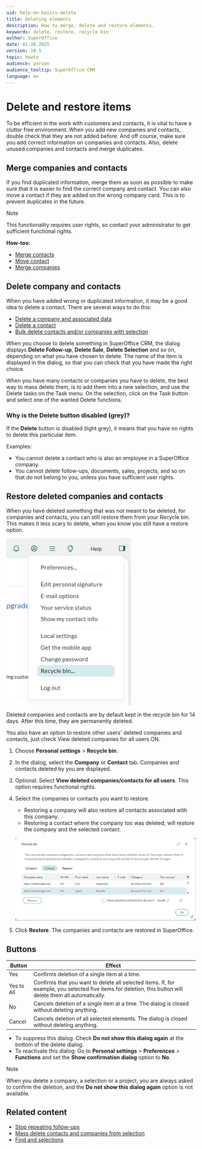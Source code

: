 ```yaml
---
uid: help-en-basics-delete
title: Deleting elements
description: How to merge, delete and restore elements.
keywords: delete, restore, recycle bin
author: SuperOffice
date: 01.20.2025
version: 10.5
topic: howto
audience: person
audience_tooltip: SuperOffice CRM
language: en
---
```


# Delete and restore items

To be efficient in the work with customers and contacts, it is vital to have a clutter free environment. When you add new companies and contacts, double check that they are not added before. And off course, make sure you add correct information on companies and contacts. Also, delete unused companies and contacts and merge duplicates.

## Merge companies and contacts

If you find duplicated information, merge them as soon as possible to make sure that it is easier to find the correct company and contact. You can also move a contact if they are added on the wrong company card. This is to prevent duplicates in the future.

> [!NOTE]
> This functionality requires user rights, so contact your administrator to get sufficient functional rights.

**How-tos:**

* [Merge contacts][4]
* [Move contact][5]
* [Merge companies][1]

## Delete company and contacts

When you have added wrong or duplicated information, it may be a good idea to delete a contact. There are several ways to do this:

* [Delete a company and associated data][2]
* [Delete a contact][3]
* [Bulk delete contacts and/or companies with selection][6]

When you choose to delete something in SuperOffice CRM, the dialog displays **Delete Follow-up**, **Delete Sale**, **Delete Selection** and so on, depending on what you have chosen to delete. The name of the item is displayed in the dialog, so that you can check that you have made the right choice.

When you have many contacts or companies you have to delete, the best way to mass delete them, is to add them into a new selection, and use the Delete tasks on the Task menu. On the selection, click on the Task button and select one of the wanted Delete functions.

### Why is the Delete button disabled (grey)?

If the **Delete** button is disabled (light grey), it means that you have no rights to delete this particular item.

Examples:

* You cannot delete a contact who is also an employee in a SuperOffice company.
* You cannot delete follow-ups, documents, sales, projects, and so on that do not belong to you, unless you have sufficient user rights.

## <a id="restore"></a>Restore deleted companies and contacts

When you have deleted something that was not meant to be deleted, for companies and contacts, you can still restore them from your Recycle bin. This makes it less scary to delete, when you know you still have a restore option.

![You can restore deleted items from the Recycle bin in your Personal settings menu -screenshot][img3]

Deleted companies and contacts are by default kept in the recycle bin for 14 days. After this time, they are permanently deleted.

You also have an option to restore other users' deleted companies and contacts, just check View deleted companies for all users ON.

1. Choose <i class="ph ph-user-circle" aria-hidden="true"></i> **Personal settings** > **Recycle bin**.

2. In the dialog, select the **Company** or **Contact** tab. Companies and contacts deleted by you are displayed.

3. Optional: Select **View deleted companies/contacts for all users**. This option requires functional rights.

4. Select the companies or contacts you want to restore.
    * Restoring a company will also restore all contacts associated with this company.
    * Restoring a contact where the company too was deleted, will restore the company and the selected contact.

    ![Restoring companies and contacts from the Recycle bin -screenshot][img2]

5. Click **Restore**. The companies and contacts are restored in SuperOffice.

## Buttons

| Button | Effect |
|---|---|
| Yes | Confirms deletion of a single item at a time. |
| Yes to All | Confirms that you want to delete all selected items. If, for example, you selected five items for deletion, this button will delete them all automatically. |
| No | Cancels deletion of a single item at a time. The dialog is closed without deleting anything. |
| Cancel | Cancels deletion of all selected elements. The dialog is closed without deleting anything. |

* To suppress this dialog: Check **Do not show this dialog again** at the bottom of the delete dialog.
* To reactivate this dialog: Go to <i class="ph ph-user-circle" aria-hidden="true"></i> **Personal settings** > **Preferences** > **Functions** and set the **Show confirmation dialog** option to **No**.

> [!NOTE]
> When you delete a company, a selection or a project, you are always asked to confirm the deletion, and the **Do not show this dialog again** option is not available.

## Related content

* [Stop repeating follow-ups][6]
* [Mass delete contacts and companies from selection][7]
* [Find and selections][8]

<!-- Referenced links -->
[1]: ../../company/learn/merge-companies.md
[2]: ../../company/learn/delete.md
[3]: ../../contact/learn/delete.md
[4]: ../../contact/learn/merge-contacts.md
[5]: ../../contact/learn/move.md

[6]: ../../diary/learn/recurrence/stop.md
[7]: ../../search-options/selection/learn/howto/mass-delete.md
[8]: ../../search-options/selection/learn/index.md

<!-- Referenced images -->
[img2]: ../../../media/loc/en/learn/recycle-bin.png
[img3]: ../../../media/loc/en/learn/recycle-bin-personal-settings.png
